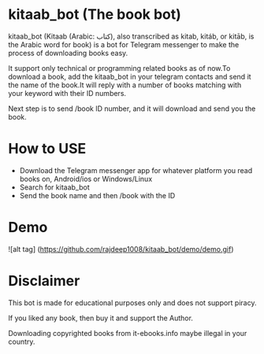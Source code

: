 # kitaab_bot (The book bot)
kitaab_bot (Kitaab (Arabic: کتاب‎‎), also transcribed as kitab, kitáb, or kitāb, is the Arabic word for book) is a bot for Telegram messenger to make the process of downloading books easy.

It support only technical or programming related books as of now.To download a book, add the kitaab_bot in your telegram contacts and send it the name of the book.It will reply with a number of books matching with your keyword with their ID numbers.

Next step is to send /book ID number, and it will download and send you the book.

# How to USE
- Download the Telegram messenger app for whatever platform you read books on, Android/ios or Windows/Linux
- Search for kitaab_bot
- Send the book name and then /book with the ID

# Demo
![alt tag] (https://github.com/rajdeep1008/kitaab_bot/demo/demo.gif)

# Disclaimer
This bot is made for educational purposes only and does not support piracy.

If you liked any book, then buy it and support the Author.

Downloading copyrighted books from it-ebooks.info maybe illegal in your country.
